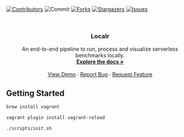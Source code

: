 <div id="top"></div>

<!-- PROJECT SHIELDS -->
<!--
*** I'm using markdown "reference style" links for readability.
*** Reference links are enclosed in brackets [ ] instead of parentheses ( ).
*** See the bottom of this document for the declaration of the reference variables
*** for contributors-url, forks-url, etc. This is an optional, concise syntax you may use.
*** https://www.markdownguide.org/basic-syntax/#reference-style-links
-->
[![Contributors][contributors-shield]][contributors-url]
![Commit][commit-shield]
[![Forks][forks-shield]][forks-url]
[![Stargazers][stars-shield]][stars-url]
[![Issues][issues-shield]][issues-url]



<!-- PROJECT LOGO -->
<br />
<div align="center">

  <h3 align="center">Localr</h3>

  <p align="center">
    An end-to-end pipeline to run, process and visualize serverless benchmarks locally.
    <br />
    <a href="#"><strong>Explore the docs »</strong></a>
    <br />
    <br />
    <a href="#">View Demo</a>
    ·
    <a href="#">Report Bug</a>
    ·
    <a href="#">Request Feature</a>
  </p>
</div>



<!-- MARKDOWN LINKS & IMAGES -->
<!-- https://www.markdownguide.org/basic-syntax/#reference-style-links -->
[contributors-shield]: https://img.shields.io/github/contributors/Alphacode18/Localr?style=for-the-badge
[contributors-url]: https://github.com/Alphacode18/Localr/graphs/contributors
[commit-shield]: https://img.shields.io/github/commit-activity/w/Alphacode18/Localr?style=for-the-badge
[forks-shield]: https://img.shields.io/github/forks/Alphacode18/Localr?style=for-the-badge
[forks-url]: https://github.com/Alphacode18/Localr/network/members
[stars-shield]: https://img.shields.io/github/stars/Alphacode18/Localr?style=for-the-badge
[stars-url]: https://github.com/Alphacode18/Localr/stargazers
[issues-shield]: https://img.shields.io/github/issues/Alphacode18/Localr?style=for-the-badge
[issues-url]: https://github.com/Alphacode18/Localr/issues
[license-shield]: https://img.shields.io/github/license/Alphacode18/Localr?style=for-the-badge
[license-url]: https://github.com/Alphacode18/Localr/blob/master/LICENSE.txt


## Getting Started

```sh
brew install vagrant

vagrant plugin install vagrant-reload

./scripts/init.sh
```
